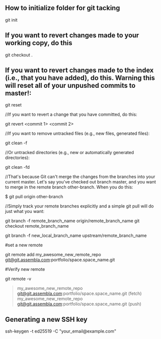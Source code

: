 <!-- <h2></h2>  <p></p> -->
<h2>How to initialize folder for git tacking</h2>
<p>git init</p>

<h2>If you want to revert changes made to your working copy, do this</h2>
<p>git checkout .</p>


<h2>If you want to revert changes made to the index (i.e., that you have added), do this. Warning this will reset all of your unpushed commits to master!:</h2>
<p>git reset</p>


//If you want to revert a change that you have committed, do this:

git revert <commit 1> <commit 2>

//If you want to remove untracked files (e.g., new files, generated files):

git clean -f

//Or untracked directories (e.g., new or automatically generated directories):

git clean -fd

//That's because Git can't merge the changes from the branches into your current master. Let's say you've checked out branch master, and you want to merge in the remote branch other-branch. When you do this:

$ git pull origin other-branch

//Simply track your remote branches explicitly and a simple git pull will do just what you want:

git branch -f remote_branch_name origin/remote_branch_name
git checkout remote_branch_name

git branch -f new_local_branch_name upstream/remote_branch_name

#set a new remote

git remote add my_awesome_new_remote_repo git@git.assembla.com:portfolio/space.space_name.git


#Verify new remote

git remote -v

> my_awesome_new_remote_repo  git@git.assembla.com:portfolio/space.space_name.git (fetch)
> my_awesome_new_remote_repo  git@git.assembla.com:portfolio/space.space_name.git (push)

<h2>Generating a new SSH key</h2>

<p>ssh-keygen -t ed25519 -C "your_email@example.com"</p>
